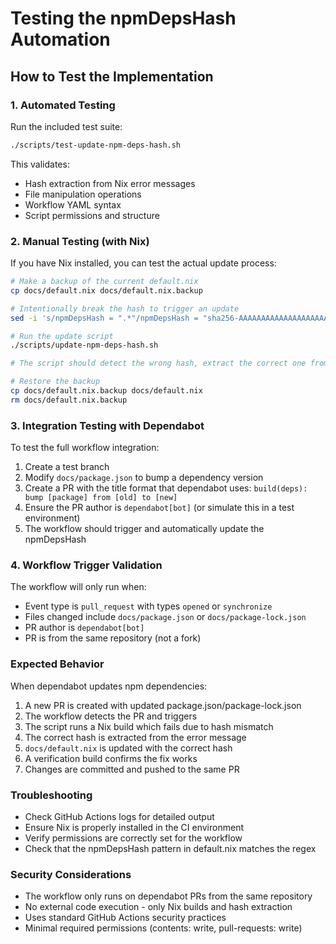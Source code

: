 <!--
SPDX-FileCopyrightText: 2025 TII (SSRC) and the Ghaf contributors
SPDX-License-Identifier: CC-BY-SA-4.0
-->

# Testing the npmDepsHash Automation

## How to Test the Implementation

### 1. Automated Testing

Run the included test suite:

```bash
./scripts/test-update-npm-deps-hash.sh
```

This validates:

- Hash extraction from Nix error messages
- File manipulation operations
- Workflow YAML syntax
- Script permissions and structure

### 2. Manual Testing (with Nix)

If you have Nix installed, you can test the actual update process:

```bash
# Make a backup of the current default.nix
cp docs/default.nix docs/default.nix.backup

# Intentionally break the hash to trigger an update
sed -i 's/npmDepsHash = ".*"/npmDepsHash = "sha256-AAAAAAAAAAAAAAAAAAAAAAAAAAAAAAAAAAAAAAAAAAA="/' docs/default.nix

# Run the update script
./scripts/update-npm-deps-hash.sh

# The script should detect the wrong hash, extract the correct one from the build error, and update the file

# Restore the backup
cp docs/default.nix.backup docs/default.nix
rm docs/default.nix.backup
```

### 3. Integration Testing with Dependabot

To test the full workflow integration:

1. Create a test branch
2. Modify `docs/package.json` to bump a dependency version
3. Create a PR with the title format that dependabot uses: `build(deps): bump [package] from [old] to [new]`
4. Ensure the PR author is `dependabot[bot]` (or simulate this in a test environment)
5. The workflow should trigger and automatically update the npmDepsHash

### 4. Workflow Trigger Validation

The workflow will only run when:

- Event type is `pull_request` with types `opened` or `synchronize`
- Files changed include `docs/package.json` or `docs/package-lock.json`
- PR author is `dependabot[bot]`
- PR is from the same repository (not a fork)

### Expected Behavior

When dependabot updates npm dependencies:

1. A new PR is created with updated package.json/package-lock.json
2. The workflow detects the PR and triggers
3. The script runs a Nix build which fails due to hash mismatch
4. The correct hash is extracted from the error message
5. `docs/default.nix` is updated with the correct hash
6. A verification build confirms the fix works
7. Changes are committed and pushed to the same PR

### Troubleshooting

- Check GitHub Actions logs for detailed output
- Ensure Nix is properly installed in the CI environment
- Verify permissions are correctly set for the workflow
- Check that the npmDepsHash pattern in default.nix matches the regex

### Security Considerations

- The workflow only runs on dependabot PRs from the same repository
- No external code execution - only Nix builds and hash extraction
- Uses standard GitHub Actions security practices
- Minimal required permissions (contents: write, pull-requests: write)
